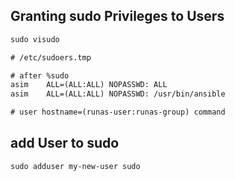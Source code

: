 ## Granting sudo Privileges to Users
```txt
sudo visudo

# /etc/sudoers.tmp

# after %sudo
asim    ALL=(ALL:ALL) NOPASSWD: ALL
asim    ALL=(ALL:ALL) NOPASSWD: /usr/bin/ansible

# user hostname=(runas-user:runas-group) command
```


## add User to sudo
```txt
sudo adduser my-new-user sudo
```
